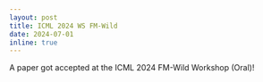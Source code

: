 ```yaml
---
layout: post
title: ICML 2024 WS FM-Wild
date: 2024-07-01
inline: true
---
```


A paper got accepted at the ICML 2024 FM-Wild Workshop (Oral)!
